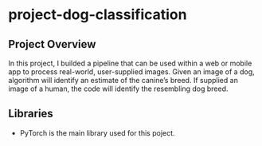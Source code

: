 # project-dog-classification

## Project Overview 
In this project, I builded a pipeline that can be used within a web or mobile app to process real-world, user-supplied images. Given an image of a dog,  algorithm will identify an estimate of the canine’s breed. If supplied an image of a human, the code will identify the resembling dog breed.
## Libraries
-  PyTorch is the main library used for this poject.
